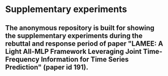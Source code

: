 # Supplementary experiments

## The anonymous repository is built for showing the supplementary experiments during the rebuttal and response period of paper "LAMEE: A Light All-MLP Framework Leveraging Joint Time-Frequency Information for Time Series Prediction" (paper id 191).
 

